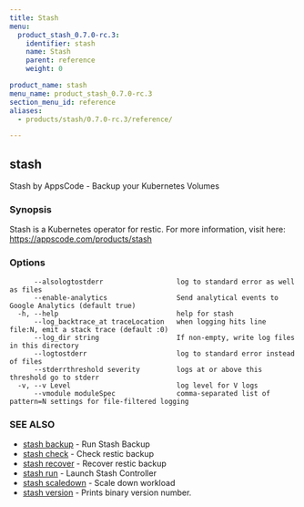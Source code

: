 ```yaml
---
title: Stash
menu:
  product_stash_0.7.0-rc.3:
    identifier: stash
    name: Stash
    parent: reference
    weight: 0

product_name: stash
menu_name: product_stash_0.7.0-rc.3
section_menu_id: reference
aliases:
  - products/stash/0.7.0-rc.3/reference/

---
```

## stash

Stash by AppsCode - Backup your Kubernetes Volumes

### Synopsis

Stash is a Kubernetes operator for restic. For more information, visit here: https://appscode.com/products/stash

### Options

```
      --alsologtostderr                  log to standard error as well as files
      --enable-analytics                 Send analytical events to Google Analytics (default true)
  -h, --help                             help for stash
      --log_backtrace_at traceLocation   when logging hits line file:N, emit a stack trace (default :0)
      --log_dir string                   If non-empty, write log files in this directory
      --logtostderr                      log to standard error instead of files
      --stderrthreshold severity         logs at or above this threshold go to stderr
  -v, --v Level                          log level for V logs
      --vmodule moduleSpec               comma-separated list of pattern=N settings for file-filtered logging
```

### SEE ALSO

* [stash backup](/products/stash/0.7.0-rc.3/reference/stash_backup)	 - Run Stash Backup
* [stash check](/products/stash/0.7.0-rc.3/reference/stash_check)	 - Check restic backup
* [stash recover](/products/stash/0.7.0-rc.3/reference/stash_recover)	 - Recover restic backup
* [stash run](/products/stash/0.7.0-rc.3/reference/stash_run)	 - Launch Stash Controller
* [stash scaledown](/products/stash/0.7.0-rc.3/reference/stash_scaledown)	 - Scale down workload
* [stash version](/products/stash/0.7.0-rc.3/reference/stash_version)	 - Prints binary version number.

